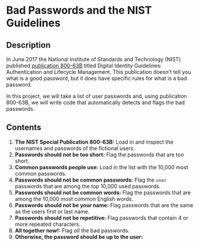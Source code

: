 # Bad Passwords and the NIST Guidelines
## Description
In June 2017 the National Institute of Standards and Technology (NIST) published [publication 800-63B](https://pages.nist.gov/800-63-3/sp800-63b.html) titled Digital Identity Guidelines: Authentication and Lifecycle Management. This publication doesn't tell you what is a good password, but it does have specific rules for what is a bad password.

In this project, we will take a list of user passwords and, using publication 800-63B, we will write code that automatically detects and flags the bad passwords.
## Contents
1. **The NIST Special Publication 800-63B:** Load in and inspect the usernames and passwords of the fictional users.
2. **Passwords should not be too short:** Flag the passwords that are too short.
3. **Common passwords people use:** Load in the list with the 10,000 most common passwords.
4. **Passwords should not be common passwords:** Flag the `user` passwords that are among the top 10,000 used passwords.
5. **Passwords should not be common words:** Flag the passwords that are among the 10,000 most common English words.
6. **Passwords should not be your name:** Flag passwords that are the same as the users first or last name.
7. **Passwords should not be repetitive:** Flag passwords that contain 4 or more repeated characters.
8. **All together now!:** Flag _all_ the bad passwords.
9. **Otherwise, the password should be up to the user:**